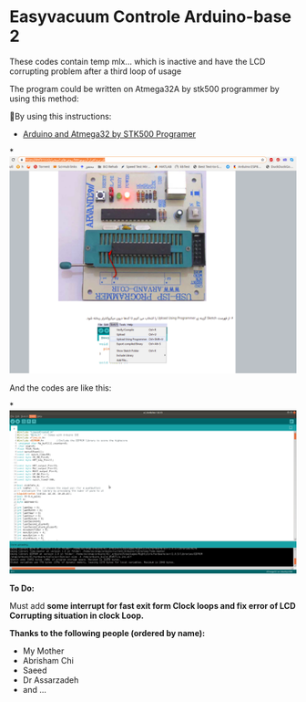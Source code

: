 # Easyvacuum Controle Arduino-base 2

These codes contain temp  mlx... which is inactive and have the LCD corrupting problem after a third loop of usage


The program could be written on Atmega32A by stk500 programmer by using this method:

‌ِBy using this instructions:

* [Arduino and Atmega32 by STK500 Programer](https://dmf313.ir/%D8%B1%D9%88%D8%B4-%D9%87%D8%A7%DB%8C-%D8%A7%D8%B3%D8%AA%D8%AE%D8%B1%D8%A7%D8%AC-hex-%D8%A7%D8%B2-%D9%86%D8%B1%D9%85-%D8%A7%D9%81%D8%B2%D8%A7%D8%B1-%D8%A2%D8%B1%D8%AF%D9%88%DB%8C%D9%86%D9%88/)

 *![Alt text](./Screenshot%20from%202020-08-27%2019-36-32.png "s ")
 
And the codes are like this:

 *![Alt text](./Screenshot%20from%202020-08-27%2019-33-45.png "Arduino IDE Screenshot")


**To Do:**

Must add **some interrupt for fast exit form Clock loops and fix error of LCD Corrupting situation in clock Loop.**

**Thanks to the following people (ordered by name):**

* My Mother
* Abrisham Chi
* Saeed
* Dr Assarzadeh
* and ...



